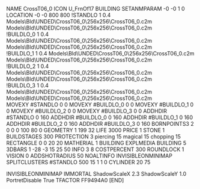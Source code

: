 NAME CrossT06_0
ICON U_FrnOf17
BUILDING
SETANMPARAM -0 -0 1 0
LOCATION -0 -0 800 800
!STANDLO      1 0.4 Models\Bld\UNDED\CrossT06_0\256x256\CrossT06_0.c2m     Models\Bld\UNDED\CrossT06_0\256x256\CrossT06_0.c2m    
!BUILDLO_0    1 0.4  Models\Bld\UNDED\CrossT06_0\256x256\CrossT06_0.c2m   Models\Bld\UNDED\CrossT06_0\256x256\CrossT06_0.c2m     
!BUILDLO_1    1 0.4  Models\Bld\UNDED\CrossT06_0\256x256\CrossT06_0.c2m   Models\Bld\UNDED\CrossT06_0\256x256\CrossT06_0.c2m     
!BUILDLO_2    1 0.4  Models\Bld\UNDED\CrossT06_0\256x256\CrossT06_0.c2m   Models\Bld\UNDED\CrossT06_0\256x256\CrossT06_0.c2m     
!BUILDLO_3    1 0.4  Models\Bld\UNDED\CrossT06_0\256x256\CrossT06_0.c2m   Models\Bld\UNDED\CrossT06_0\256x256\CrossT06_0.c2m     
MOVEXY #STANDLO    0 0
MOVEXY #BUILDLO_0  0 0
MOVEXY #BUILDLO_1  0 0
MOVEXY #BUILDLO_2  0 0
MOVEXY #BUILDLO_3  0 0
ADDHDIR #STANDLO 0 160
ADDHDIR #BUILDLO_0 0 160
ADDHDIR #BUILDLO_1 0 160
ADDHDIR #BUILDLO_2 0 160
ADDHDIR #BUILDLO_3 0 160
BORNPOINTS3 2 0 0 0 100 80 0
GEOMETRY 1 199 32
LIFE     3000
PRICE 1 STONE 1
BUILDSTAGES 300
PROTECTION 3 piercing 15 magical 15 chopping 15
RECTANGLE 0 0 20 20
MATHERIAL 1 BUILDING
EXPLMEDIA BUILDING 5
3DBARS 1 -28 -3 15 25 50
INFO 3 8
COSTPERCENT 300
ROUNDLOCK 1
VISION 0
ADDSHOTRADIUS 50
NOALTINFO
INVISIBLEONMINIMAP
SPLITCLUSTERS #STANDLO 500 15 1 1 0
CYLINDER 20 75

INVISIBLEONMINIMAP
IMMORTAL
ShadowScaleX 2.3
ShadowScaleY 1.0
PortretDisable True
TFACTOR FF9494A0
[END]
